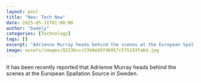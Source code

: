 ```yaml
---
layout: post
title: "New: Tech Now"
date: 2025-05-31T01:00:00
author: "badely"
categories: [Technology]
tags: []
excerpt: "Adrienne Murray heads behind the scenes at the European Spallation Source in Sweden."
image: assets/images/9233bccc53b0eb5f46957c5f5193fa64.jpg
---
```


It has been recently reported that Adrienne Murray heads behind the scenes at the European Spallation Source in Sweden.

